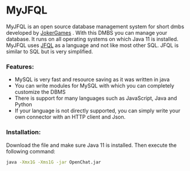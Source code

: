 # MyJFQL

MyJFQL is an open source database management system for short dmbs developed by [JokerGames](http://jokergames.ddnss.de)
. With this DMBS you can manage your database. It runs on all operating systems on which Java 11 is installed. MyJFQL
uses [JFQL](http://jokergames.ddnss.de/documentation/) as a language and not like most other SQL. JFQL is similar to SQL
but is very simplified.

### Features:

* MySQL is very fast and resource saving as it was written in java
* You can write modules for MySQL with which you can completely customize the DBMS
* There is support for many languages such as JavaScript, Java and Python
* If your language is not directly supported, you can simply write your own connector with an HTTP client and Json.

### Installation:

Download the file and make sure Java 11 is installed. Then execute the following command:

```bash
java -Xmx1G -Xms1G -jar OpenChat.jar
```
